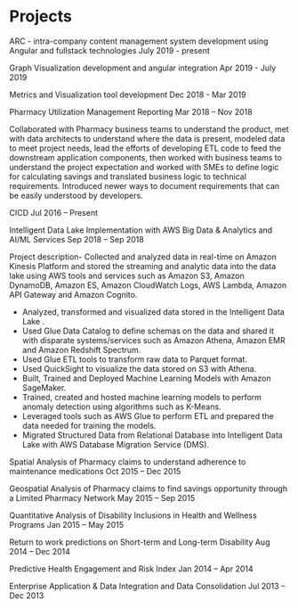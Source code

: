 # Projects

ARC - intra-company content management system development using Angular and fullstack technologies
July 2019 - present

Graph Visualization development and angular integration
Apr 2019 - July 2019

Metrics and Visualization tool development
Dec 2018 - Mar 2019

Pharmacy Utilization Management Reporting
Mar 2018 – Nov 2018

Collaborated with Pharmacy business teams to understand the product, met with data architects to understand where the data is present, modeled data to meet project needs, lead the efforts of developing ETL code to feed the downstream application components, then worked with business teams to understand the project expectation and worked with SMEs to define logic for calculating savings and translated business logic to technical requirements. Introduced newer ways to document requirements that can be easily understood by developers.

CICD
Jul 2016 – Present

Intelligent Data Lake Implementation with AWS Big Data & Analytics and AI/ML Services
Sep 2018 – Sep 2018

Project description- Collected and analyzed data in real-time on Amazon Kinesis Platform and stored the streaming and analytic data into the data lake using AWS tools and services such as Amazon S3, Amazon DynamoDB, Amazon ES, Amazon CloudWatch Logs, AWS Lambda, Amazon API Gateway and Amazon Cognito.
- Analyzed, transformed and visualized data stored in the Intelligent Data Lake .
- Used Glue Data Catalog to define schemas on the data and shared it with disparate systems/services such as Amazon Athena, Amazon EMR and Amazon Redshift Spectrum.
- Used Glue ETL tools to transform raw data to Parquet format. 
- Used QuickSight to visualize the data stored on S3 with Athena.
- Built, Trained and Deployed Machine Learning Models with Amazon SageMaker.
- Trained, created and hosted machine learning models to perform anomaly detection using algorithms such as K-Means.
- Leveraged tools such as AWS Glue to perform ETL and prepared the data needed for training the models.
- Migrated Structured Data from Relational Database into Intelligent Data Lake with AWS Database Migration Service (DMS).

Spatial Analysis of Pharmacy claims to understand adherence to maintenance medications
Oct 2015 – Dec 2015

Geospatial Analysis of Pharmacy claims to find savings opportunity through a Limited Pharmacy Network
May 2015 – Sep 2015

Quantitative Analysis of Disability Inclusions in Health and Wellness Programs
Jan 2015 – May 2015

Return to work predictions on Short-term and Long-term Disability
Aug 2014 – Dec 2014

Predictive Health Engagement and Risk Index
Jan 2014 – Apr 2014

Enterprise Application & Data Integration and Data Consolidation
Jul 2013 – Dec 2013
